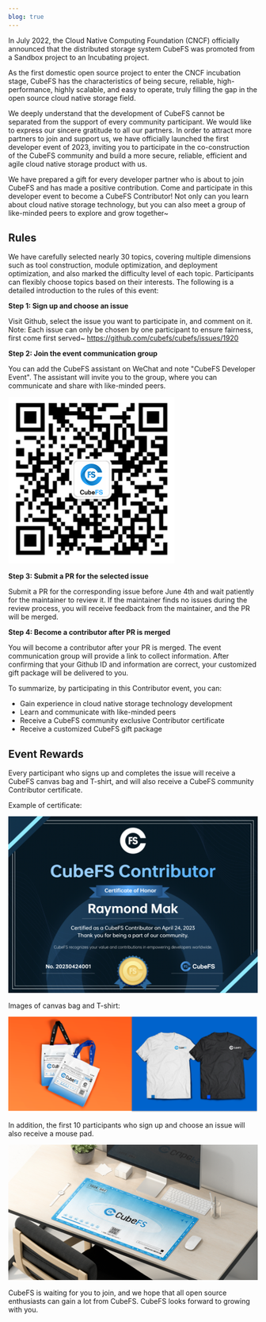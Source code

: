 ```yaml
---
blog: true
---
```


In July 2022, the Cloud Native Computing Foundation (CNCF) officially announced that the distributed storage system CubeFS was promoted from a Sandbox project to an Incubating project.

As the first domestic open source project to enter the CNCF incubation stage, CubeFS has the characteristics of being secure, reliable, high-performance, highly scalable, and easy to operate, truly filling the gap in the open source cloud native storage field.

We deeply understand that the development of CubeFS cannot be separated from the support of every community participant. We would like to express our sincere gratitude to all our partners. In order to attract more partners to join and support us, we have officially launched the first developer event of 2023, inviting you to participate in the co-construction of the CubeFS community and build a more secure, reliable, efficient and agile cloud native storage product with us.

We have prepared a gift for every developer partner who is about to join CubeFS and has made a positive contribution. Come and participate in this developer event to become a CubeFS Contributor! Not only can you learn about cloud native storage technology, but you can also meet a group of like-minded peers to explore and grow together~

## Rules

We have carefully selected nearly 30 topics, covering multiple dimensions such as tool construction, module optimization, and deployment optimization, and also marked the difficulty level of each topic. Participants can flexibly choose topics based on their interests.
The following is a detailed introduction to the rules of this event:

**Step 1: Sign up and choose an issue**

Visit Github, select the issue you want to participate in, and comment on it.
Note: Each issue can only be chosen by one participant to ensure fairness, first come first served~
https://github.com/cubefs/cubefs/issues/1920

**Step 2: Join the event communication group**

You can add the CubeFS assistant on WeChat and note "CubeFS Developer Event". The assistant will invite you to the group, where you can communicate and share with like-minded peers.

![ar](/images/blog/cubefs.png)

**Step 3: Submit a PR for the selected issue**

Submit a PR for the corresponding issue before June 4th and wait patiently for the maintainer to review it. If the maintainer finds no issues during the review process, you will receive feedback from the maintainer, and the PR will be merged.

**Step 4: Become a contributor after PR is merged** 

You will become a contributor after your PR is merged. The event communication group will provide a link to collect information. After confirming that your Github ID and information are correct, your customized gift package will be delivered to you.

To summarize, by participating in this Contributor event, you can:

- Gain experience in cloud native storage technology development
- Learn and communicate with like-minded peers
- Receive a CubeFS community exclusive Contributor certificate
- Receive a customized CubeFS gift package

## Event Rewards

Every participant who signs up and completes the issue will receive a CubeFS canvas bag and T-shirt, and will also receive a CubeFS community Contributor certificate.

Example of certificate:

![ar](/images/blog/activities0101.png)

Images of canvas bag and T-shirt:

![ar](/images/blog/activities0102.png)

In addition, the first 10 participants who sign up and choose an issue will also receive a mouse pad.

![ar](/images/blog/activities0103.png)

CubeFS is waiting for you to join, and we hope that all open source enthusiasts can gain a lot from CubeFS. CubeFS looks forward to growing with you.